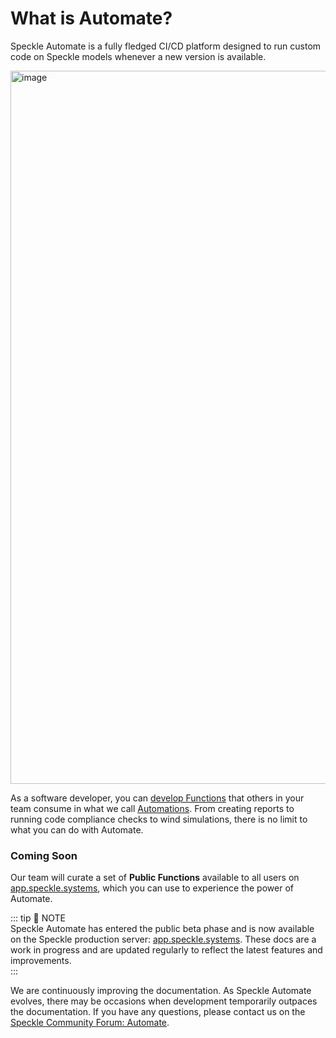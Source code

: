 # What is Automate?

Speckle Automate is a fully fledged CI/CD platform designed to run custom code on Speckle models whenever a new version is available.

<img width="1141" alt="image" src="https://github.com/user-attachments/assets/bcbfdddc-1536-4142-bcbb-9fb5a899ceb5">


As a software developer, you can [develop Functions](/create-function) that others in your team consume in what we call [Automations](create-automation). From creating reports to running code compliance checks to wind simulations, there is no limit to what you can do with Automate. 

### Coming Soon
Our team will curate a set of **Public Functions** available to all users on [app.speckle.systems](https://app.speckle.systems), which you can use to experience the power of Automate. 


::: tip 🚧 NOTE  
Speckle Automate has entered the public beta phase and is now available on the Speckle production server: [app.speckle.systems](https://app.speckle.systems). These docs are a work in progress and are updated regularly to reflect the latest features and improvements.  
:::



We are continuously improving the documentation. As Speckle Automate evolves, there may be occasions when development temporarily outpaces the documentation. If you have any questions, please contact us on the [Speckle Community Forum: Automate](https://speckle.community/c/making-speckle/insiders-automate/27).
